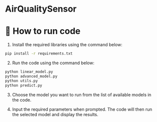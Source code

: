 # AirQualitySensor

# 💖 How to run code

1.  Install the required libraries using the command below:
```bash
pip install -r requirements.txt
```
2. Run the code using the command below:
```bash
python linear_model.py
python advanced_model.py
python utils.py
python predict.py
```
3. Choose the model you want to run from the list of available models in the code.

4. Input the required parameters when prompted. The code will then run the selected model and display the results.
